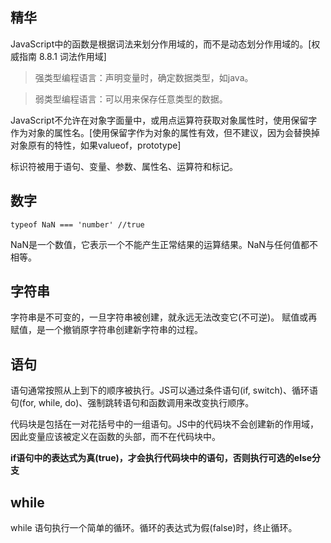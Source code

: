 ## 精华

JavaScript中的函数是根据词法来划分作用域的，而不是动态划分作用域的。[权威指南 8.8.1 词法作用域]

> 强类型编程语言：声明变量时，确定数据类型，如java。

> 弱类型编程语言：可以用来保存任意类型的数据。

JavaScript不允许在对象字面量中，或用点运算符获取对象属性时，使用保留字作为对象的属性名。[使用保留字作为对象的属性有效，但不建议，因为会替换掉对象原有的特性，如果valueof，prototype]

标识符被用于语句、变量、参数、属性名、运算符和标记。

## 数字

```
typeof NaN === 'number' //true
```

NaN是一个数值，它表示一个不能产生正常结果的运算结果。NaN与任何值都不相等。

## 字符串

字符串是不可变的，一旦字符串被创建，就永远无法改变它(不可逆)。
赋值或再赋值，是一个撤销原字符串创建新字符串的过程。

## 语句

语句通常按照从上到下的顺序被执行。JS可以通过条件语句(if, switch)、循环语句(for, while, do)、强制跳转语句和函数调用来改变执行顺序。

代码块是包括在一对花括号中的一组语句。JS中的代码块不会创建新的作用域，因此变量应该被定义在函数的头部，而不在代码块中。

**if语句中的表达式为真(true)，才会执行代码块中的语句，否则执行可选的else分支**

## while

while 语句执行一个简单的循环。循环的表达式为假(false)时，终止循环。